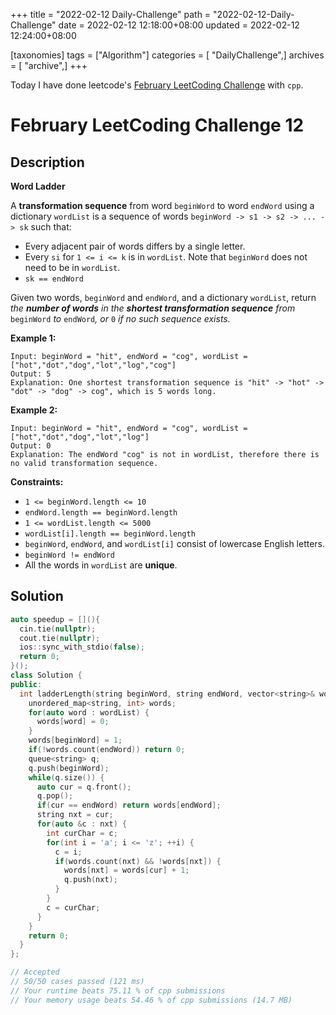 +++
title = "2022-02-12 Daily-Challenge"
path = "2022-02-12-Daily-Challenge"
date = 2022-02-12 12:18:00+08:00
updated = 2022-02-12 12:24:00+08:00

[taxonomies]
tags = ["Algorithm"]
categories = [ "DailyChallenge",]
archives = [ "archive",]
+++

Today I have done leetcode's [February LeetCoding Challenge](https://leetcode.com/problems/word-ladder/) with `cpp`.

<!-- more -->

# February LeetCoding Challenge 12

## Description

**Word Ladder**

A **transformation sequence** from word `beginWord` to word `endWord` using a dictionary `wordList` is a sequence of words `beginWord -> s1 -> s2 -> ... -> sk` such that:

- Every adjacent pair of words differs by a single letter.
- Every `si` for `1 <= i <= k` is in `wordList`. Note that `beginWord` does not need to be in `wordList`.
- `sk == endWord`

Given two words, `beginWord` and `endWord`, and a dictionary `wordList`, return *the **number of words** in the **shortest transformation sequence** from* `beginWord` *to* `endWord`*, or* `0` *if no such sequence exists.*

 

**Example 1:**

```
Input: beginWord = "hit", endWord = "cog", wordList = ["hot","dot","dog","lot","log","cog"]
Output: 5
Explanation: One shortest transformation sequence is "hit" -> "hot" -> "dot" -> "dog" -> cog", which is 5 words long.
```

**Example 2:**

```
Input: beginWord = "hit", endWord = "cog", wordList = ["hot","dot","dog","lot","log"]
Output: 0
Explanation: The endWord "cog" is not in wordList, therefore there is no valid transformation sequence.
```

 

**Constraints:**

- `1 <= beginWord.length <= 10`
- `endWord.length == beginWord.length`
- `1 <= wordList.length <= 5000`
- `wordList[i].length == beginWord.length`
- `beginWord`, `endWord`, and `wordList[i]` consist of lowercase English letters.
- `beginWord != endWord`
- All the words in `wordList` are **unique**.

## Solution

``` cpp
auto speedup = [](){
  cin.tie(nullptr);
  cout.tie(nullptr);
  ios::sync_with_stdio(false);
  return 0;
}();
class Solution {
public:
  int ladderLength(string beginWord, string endWord, vector<string>& wordList) {
    unordered_map<string, int> words;
    for(auto word : wordList) {
      words[word] = 0;
    }
    words[beginWord] = 1;
    if(!words.count(endWord)) return 0;
    queue<string> q;
    q.push(beginWord);
    while(q.size()) {
      auto cur = q.front();
      q.pop();
      if(cur == endWord) return words[endWord];
      string nxt = cur;
      for(auto &c : nxt) {
        int curChar = c;
        for(int i = 'a'; i <= 'z'; ++i) {
          c = i;
          if(words.count(nxt) && !words[nxt]) {
            words[nxt] = words[cur] + 1;
            q.push(nxt);
          }
        }
        c = curChar;
      }
    }
    return 0;
  }
};

// Accepted
// 50/50 cases passed (121 ms)
// Your runtime beats 75.11 % of cpp submissions
// Your memory usage beats 54.46 % of cpp submissions (14.7 MB)
```
